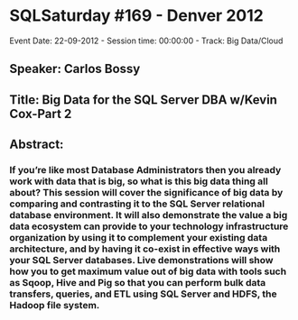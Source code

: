 # SQLSaturday #169 - Denver 2012
Event Date: 22-09-2012 - Session time: 00:00:00 - Track: Big Data/Cloud
## Speaker: Carlos Bossy
## Title: Big Data for the SQL Server DBA w/Kevin Cox-Part 2
## Abstract:
### If you’re like most Database Administrators then you already work with data that is big, so what is this big data thing all about?  This session will cover the significance of big data by comparing and contrasting it to the SQL Server relational database environment.  It will also demonstrate the value a big data ecosystem can provide to your technology infrastructure organization by using it to complement your existing data architecture, and by having it co-exist in effective ways with your SQL Server databases. Live demonstrations will show how you to get maximum value out of big data with tools such as Sqoop, Hive and Pig so that you can perform bulk data transfers, queries, and ETL using SQL Server and HDFS, the Hadoop file system.
